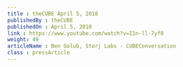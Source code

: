 ```yaml
---
title : theCUBE April 5, 2018
publishedBy : theCUBE
publishedOn : April 5, 2018
link : https://www.youtube.com/watch?v=I1n-ll-7yf8
weight: 49
articleName : Ben Golub, Storj Labs - CUBEConversation
class : pressArticle
---
```

